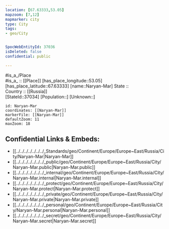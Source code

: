 ```yaml
---
location: [67.63333,53.05] 
mapzoom: [7,12] 
mapmarker: city 
type: City
tags:
- geo/City


SpocWebEntityId: 37036
isDeleted: false
confidential: public

---
```

#is_a_/Place  
#is_a_ :: [[Place]] 
[has_place_longitude::53.05] 
[has_place_latitude::67.63333] 
[name::Naryan-Mar] 
State ::  
Country :: [[Russia]]  
[StateId::37034] 
[Population::] 
[Unknown::] 


```leaflet
id: Naryan-Mar
coordinates: [[Naryan-Mar]] 
markerFile: [[Naryan-Mar]] 
defaultZoom: 11 
maxZoom: 18
```


## Confidential Links & Embeds: 
- [[../../../../../../../_Standards/geo/Continent/Europe/Europe~East/Russia/City/Naryan-Mar|Naryan-Mar]] 
- [[../../../../../../../_public/geo/Continent/Europe/Europe~East/Russia/City/Naryan-Mar.public|Naryan-Mar.public]] 
- [[../../../../../../../_internal/geo/Continent/Europe/Europe~East/Russia/City/Naryan-Mar.internal|Naryan-Mar.internal]] 
- [[../../../../../../../_protect/geo/Continent/Europe/Europe~East/Russia/City/Naryan-Mar.protect|Naryan-Mar.protect]] 
- [[../../../../../../../_private/geo/Continent/Europe/Europe~East/Russia/City/Naryan-Mar.private|Naryan-Mar.private]] 
- [[../../../../../../../_personal/geo/Continent/Europe/Europe~East/Russia/City/Naryan-Mar.personal|Naryan-Mar.personal]] 
- [[../../../../../../../_secret/geo/Continent/Europe/Europe~East/Russia/City/Naryan-Mar.secret|Naryan-Mar.secret]] 
